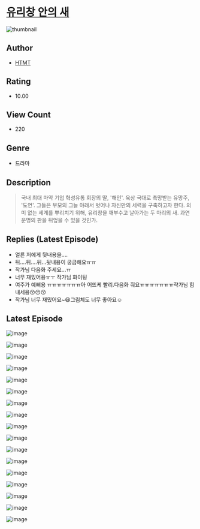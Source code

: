 # [유리창 안의 새](https://comic.naver.com/challenge/list?titleId=810096)
![thumbnail](https://image-comic.pstatic.net/user_contents_data/challenge_comic/2023/05/23/366792/upload_7365749771156534835_480x623.jpeg)

## Author
- [HTMT](https://comic.naver.com/artistTitle?id=366792)

## Rating
- 10.00

## View Count
- 220

## Genre
- 드라마

## Description
> 국내 최대 마약 기업 혁성유통 회장의 딸, '해인'. 육상 국대로 촉망받는 유망주, '도연'. 그들은 부모의 그늘 아래서 벗어나 자신만의 세력을 구축하고자 한다. 의미 없는 세계를 뿌리치기 위해, 유리창을 깨부수고 날아가는 두 마리의 새. 과연 운명의 판을 뒤엎을 수 있을 것인가.

## Replies (Latest Episode)
- 얼른 저에게 뒷내용을....
- 뒤....뒤....뒤...뒷내용이 궁금해요ㅠㅠ
- 작가님 다음화 주세요...ㅠ
- 너무 재밌어용ㅠㅜ 작가님 화이팅
- 여주가 예뻐용 ㅠㅠㅠㅠㅠㅠㅠ아 어뜨케 빨리.다음화 줘요ㅠㅠㅠㅠㅠㅠㅠ쟉가님 힘내세용😚😚😚
- 작가님 너무 재밌어요~😆그림체도 너무 좋아요☺

## Latest Episode
![image](https://image-comic.pstatic.net/user_contents_data/challenge_comic/2023/05/26/366792/upload_7364286111532265780.jpeg)

![image](https://image-comic.pstatic.net/user_contents_data/challenge_comic/2023/05/26/366792/upload_7378076396787087415.jpeg)

![image](https://image-comic.pstatic.net/user_contents_data/challenge_comic/2023/05/26/366792/upload_7221859992325992497.jpeg)

![image](https://image-comic.pstatic.net/user_contents_data/challenge_comic/2023/05/26/366792/upload_7219382581403596080.jpeg)

![image](https://image-comic.pstatic.net/user_contents_data/challenge_comic/2023/05/26/366792/upload_7149807676034528563.jpeg)

![image](https://image-comic.pstatic.net/user_contents_data/challenge_comic/2023/05/26/366792/upload_3559313080040568372.jpeg)

![image](https://image-comic.pstatic.net/user_contents_data/challenge_comic/2023/05/26/366792/upload_3618190836014528354.jpeg)

![image](https://image-comic.pstatic.net/user_contents_data/challenge_comic/2023/05/26/366792/upload_7219325393880756581.jpeg)

![image](https://image-comic.pstatic.net/user_contents_data/challenge_comic/2023/05/26/366792/upload_7366026659849396536.jpeg)

![image](https://image-comic.pstatic.net/user_contents_data/challenge_comic/2023/05/26/366792/upload_3846749621684954162.jpeg)

![image](https://image-comic.pstatic.net/user_contents_data/challenge_comic/2023/05/26/366792/upload_3834925253737723959.jpeg)

![image](https://image-comic.pstatic.net/user_contents_data/challenge_comic/2023/05/26/366792/upload_7089340240270209331.jpeg)

![image](https://image-comic.pstatic.net/user_contents_data/challenge_comic/2023/05/26/366792/upload_3618751372249674292.jpeg)

![image](https://image-comic.pstatic.net/user_contents_data/challenge_comic/2023/05/26/366792/upload_3558236438344852784.jpeg)

![image](https://image-comic.pstatic.net/user_contents_data/challenge_comic/2023/05/26/366792/upload_7147274598711702117.jpeg)

![image](https://image-comic.pstatic.net/user_contents_data/challenge_comic/2023/05/26/366792/upload_3617344212869263667.jpeg)

![image](https://image-comic.pstatic.net/user_contents_data/challenge_comic/2023/05/26/366792/upload_3472945123143397939.jpeg)
